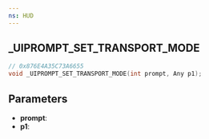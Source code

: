 ```yaml
---
ns: HUD
---
```

## _UIPROMPT_SET_TRANSPORT_MODE

```c
// 0x876E4A35C73A6655
void _UIPROMPT_SET_TRANSPORT_MODE(int prompt, Any p1);
```

## Parameters
* **prompt**:
* **p1**:

